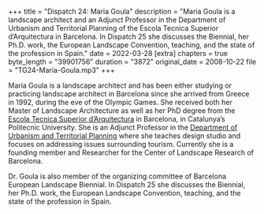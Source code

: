 +++
title = "Dispatch 24: Maria Goula"
description = "Maria Goula is a landscape architect and an Adjunct Professor in the Department of Urbanism and Territorial Planning of the Escola Tecnica Superior d’Arquitectura in Barcelona. In Dispatch 25 she discusses the Biennial, her Ph.D. work, the European Landscape Convention, teaching, and the state of the profession in Spain."
date = 2022-03-28
[extra]
chapters = true
byte_length = "39901756"
duration = "3872"
original_date = 2008-10-22
file = "TG24-Maria-Goula.mp3"
+++

Maria Goula is a landscape architect and has been either studying or practicing landscape architect in Barcelona since she arrived from Greece in 1992, during the eve of the Olympic Games. She received both her Master of Landscape Architecture as well as her PhD degree from the [Escola Tecnica Superior d’Arquitectura](https://etsab.upc.edu/ca) in Barcelona, in Catalunya’s Politecnic University. She is an Adjunct Professor in the [Department of Urbanism and Territorial Planning](https://duot.upc.edu/en) where she teaches design studio and focuses on addressing issues surrounding tourism. Currently she is a founding member and Researcher for the Center of Landscape Research of Barcelona.

Dr. Goula is also member of the organizing committee of Barcelona European Landscape Biennial. In Dispatch 25 she discusses the Biennial, her Ph.D. work, the European Landscape Convention, teaching, and the state of the profession in Spain.